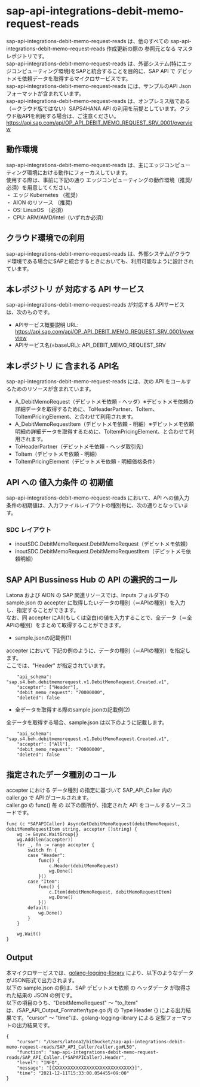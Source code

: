 # sap-api-integrations-debit-memo-request-reads
sap-api-integrations-debit-memo-request-reads は、他のすべての sap-api-integrations-debit-memo-request-reads 作成更新の際の 参照元となる マスタレポジトリです。  
sap-api-integrations-debit-memo-request-reads は、外部システム(特にエッジコンピューティング環境)をSAPと統合することを目的に、SAP API で デビットメモ依頼データを取得するマイクロサービスです。    
sap-api-integrations-debit-memo-request-reads には、サンプルのAPI Json フォーマットが含まれています。   
sap-api-integrations-debit-memo-request-reads は、オンプレミス版である（＝クラウド版ではない）SAPS4HANA API の利用を前提としています。クラウド版APIを利用する場合は、ご注意ください。   
https://api.sap.com/api/OP_API_DEBIT_MEMO_REQUEST_SRV_0001/overview  

## 動作環境  
sap-api-integrations-debit-memo-request-reads は、主にエッジコンピューティング環境における動作にフォーカスしています。  
使用する際は、事前に下記の通り エッジコンピューティングの動作環境（推奨/必須）を用意してください。  
・ エッジ Kubernetes （推奨）    
・ AION のリソース （推奨)    
・ OS: LinuxOS （必須）    
・ CPU: ARM/AMD/Intel（いずれか必須）　　

## クラウド環境での利用
sap-api-integrations-debit-memo-request-reads は、外部システムがクラウド環境である場合にSAPと統合するときにおいても、利用可能なように設計されています。  

## 本レポジトリ が 対応する API サービス
sap-api-integrations-debit-memo-request-reads が対応する APIサービス は、次のものです。

* APIサービス概要説明 URL: https://api.sap.com/api/OP_API_DEBIT_MEMO_REQUEST_SRV_0001/overview    
* APIサービス名(=baseURL): API_DEBIT_MEMO_REQUEST_SRV

## 本レポジトリ に 含まれる API名
sap-api-integrations-debit-memo-request-reads には、次の API をコールするためのリソースが含まれています。  

* A_DebitMemoRequest（デビットメモ依頼 - ヘッダ）※デビットメモ依頼の詳細データを取得するために、ToHeaderPartner、ToItem、ToItemPricingElement、と合わせて利用されます。
* A_DebitMemoRequestItem（デビットメモ依頼 - 明細）※デビットメモ依頼明細の詳細データを取得するために、ToItemPricingElement、と合わせて利用されます。
* ToHeaderPartner（デビットメモ依頼 - ヘッダ取引先）
* ToItem（デビットメモ依頼 - 明細）
* ToItemPricingElement（デビットメモ依頼 - 明細価格条件）

## API への 値入力条件 の 初期値
sap-api-integrations-debit-memo-request-reads において、API への値入力条件の初期値は、入力ファイルレイアウトの種別毎に、次の通りとなっています。  

### SDC レイアウト

* inoutSDC.DebitMemoRequest.DebitMemoRequest（デビットメモ依頼）
* inoutSDC.DebitMemoRequest.DebitMemoRequestItem（デビットメモ依頼明細）

## SAP API Bussiness Hub の API の選択的コール

Latona および AION の SAP 関連リソースでは、Inputs フォルダ下の sample.json の accepter に取得したいデータの種別（＝APIの種別）を入力し、指定することができます。  
なお、同 accepter にAll(もしくは空白)の値を入力することで、全データ（＝全APIの種別）をまとめて取得することができます。  

* sample.jsonの記載例(1)  

accepter において 下記の例のように、データの種別（＝APIの種別）を指定します。  
ここでは、"Header" が指定されています。

```
	"api_schema": "sap.s4.beh.debitmemorequest.v1.DebitMemoRequest.Created.v1",
	"accepter": ["Header"],
	"debit_memo_request": "70000000",
	"deleted": false
```
  
* 全データを取得する際のsample.jsonの記載例(2)  

全データを取得する場合、sample.json は以下のように記載します。  

```
	"api_schema": "sap.s4.beh.debitmemorequest.v1.DebitMemoRequest.Created.v1",
	"accepter": ["All"],
	"debit_memo_request": "70000000",
	"deleted": false
```

## 指定されたデータ種別のコール

accepter における データ種別 の指定に基づいて SAP_API_Caller 内の caller.go で API がコールされます。  
caller.go の func() 毎 の 以下の箇所が、指定された API をコールするソースコードです。  

```
func (c *SAPAPICaller) AsyncGetDebitMemoRequest(debitMemoRequest, debitMemoRequestItem string, accepter []string) {
	wg := &sync.WaitGroup{}
	wg.Add(len(accepter))
	for _, fn := range accepter {
		switch fn {
		case "Header":
			func() {
				c.Header(debitMemoRequest)
				wg.Done()
			}()
		case "Item":
			func() {
				c.Item(debitMemoRequest, debitMemoRequestItem)
				wg.Done()
			}()
		default:
			wg.Done()
		}
	}

	wg.Wait()
}
```
## Output  
本マイクロサービスでは、[golang-logging-library](https://github.com/latonaio/golang-logging-library) により、以下のようなデータがJSON形式で出力されます。  
以下の sample.json の例は、SAP デビットメモ依頼 の ヘッダデータ が取得された結果の JSON の例です。  
以下の項目のうち、"DebitMemoRequest" ～ "to_Item" は、/SAP_API_Output_Formatter/type.go 内 の Type Header {} による出力結果です。"cursor" ～ "time"は、golang-logging-library による 定型フォーマットの出力結果です。  

```
{
	"cursor": "/Users/latona2/bitbucket/sap-api-integrations-debit-memo-request-reads/SAP_API_Caller/caller.go#L50",
	"function": "sap-api-integrations-debit-memo-request-reads/SAP_API_Caller.(*SAPAPICaller).Header",
	"level": "INFO",
	"message": "[{XXXXXXXXXXXXXXXXXXXXXXXXXXXXX}]",
	"time": "2021-12-11T15:33:00.054455+09:00"
}
```
